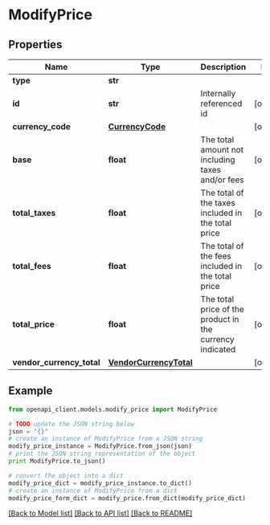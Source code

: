# ModifyPrice


## Properties
Name | Type | Description | Notes
------------ | ------------- | ------------- | -------------
**type** | **str** |  | 
**id** | **str** | Internally referenced id | [optional] 
**currency_code** | [**CurrencyCode**](CurrencyCode.md) |  | [optional] 
**base** | **float** | The total amount not including taxes and/or fees | [optional] 
**total_taxes** | **float** | The total of the taxes included in the total price | [optional] 
**total_fees** | **float** | The total of the fees included in the total price | [optional] 
**total_price** | **float** | The total price of the product in the currency indicated | [optional] 
**vendor_currency_total** | [**VendorCurrencyTotal**](VendorCurrencyTotal.md) |  | [optional] 

## Example

```python
from openapi_client.models.modify_price import ModifyPrice

# TODO update the JSON string below
json = "{}"
# create an instance of ModifyPrice from a JSON string
modify_price_instance = ModifyPrice.from_json(json)
# print the JSON string representation of the object
print ModifyPrice.to_json()

# convert the object into a dict
modify_price_dict = modify_price_instance.to_dict()
# create an instance of ModifyPrice from a dict
modify_price_form_dict = modify_price.from_dict(modify_price_dict)
```
[[Back to Model list]](../README.md#documentation-for-models) [[Back to API list]](../README.md#documentation-for-api-endpoints) [[Back to README]](../README.md)


